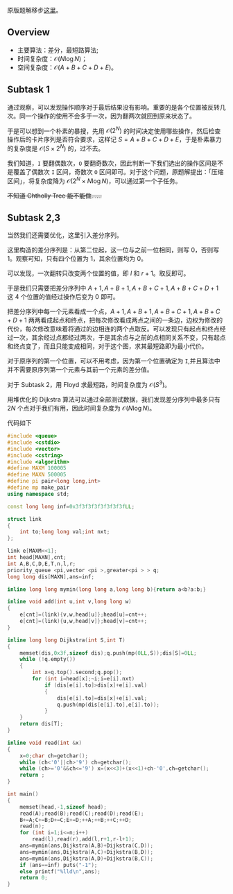 原版题解移步[这里](https://www.ioi-jp.org/camp/2015/2015-sp-tasks/2015-sp-d1-ioioi_cards-review.pdf)。

## Overview
- 主要算法：差分，最短路算法;
- 时间复杂度：$\mathcal{O}(N\log N)$；
- 空间复杂度：$\mathcal{O}(A+B+C+D+E)$。

## Subtask 1
通过观察，可以发现操作顺序对于最后结果没有影响。重要的是各个位置被反转几次。同一个操作的使用不会多于一次，因为翻两次就回到原来状态了。

于是可以想到一个朴素的暴搜，先用 $\mathcal{O}(2^N)$ 的时间决定使用哪些操作，然后检查操作后的卡片序列是否符合要求，这样记 $S=A+B+C+D+E$，于是朴素暴力的复杂度是 $\mathcal{O}(S\times 2^N)$ 的，过不去。

我们知道，`I` 要翻偶数次，`O` 要翻奇数次，因此判断一下我们选出的操作区间是不是覆盖了偶数次 `I` 区间，奇数次 `O` 区间即可。对于这个问题，原题解提出：「压缩区间」，将复杂度降为 $\mathcal{O}(2^N\times N\log N)$，可以通过第一个子任务。

~~不知道 Chtholly Tree 能不能做……~~
## Subtask 2,3
当然我们还需要优化，这里引入差分序列。

这里构造的差分序列是：从第二位起，这一位与之前一位相同，则写 $0$，否则写 $1$。观察可知，只有四个位置为 $1$，其余位置均为 $0$。

可以发现，一次翻转只改变两个位置的值，即 $l$ 和 $r+1$。取反即可。

于是我们只需要把差分序列中 $A+1,A+B+1,A+B+C+1,A+B+C+D+1$ 这 $4$ 个位置的值经过操作后变为 $0$ 即可。

把差分序列中每一个元素看成一个点，$A+1,A+B+1,A+B+C+1,A+B+C+D+1$ 两两看成起点和终点，把每次修改看成两点之间的一条边，边权为修改的代价，每次修改意味着将通过的边相连的两个点取反。可以发现只有起点和终点经过一次，其余经过点都经过两次，于是其余点与之前的点相同关系不变，只有起点和终点变了，而且只能变成相同，对于这个图，求其最短路即为最小代价。

对于原序列的第一个位置，可以不用考虑，因为第一个位置确定为 `I`,并且算法中并不需要原序列第一个元素与其前一个元素的差分值。

对于 Subtask 2，用 Floyd 求最短路，时间复杂度为 $\mathcal{O}(S^3)$。

用堆优化的 Dijkstra 算法可以通过全部测试数据，我们发现差分序列中最多只有 $2N$ 个点对于我们有用，因此时间复杂度为 $\mathcal{O}(N\log N)$。

代码如下
```cpp
#include <queue>
#include <cstdio>
#include <vector>
#include <cstring>
#include <algorithm>
#define MAXM 100005
#define MAXN 500005
#define pi pair<long long,int>
#define mp make_pair
using namespace std;

const long long inf=0x3f3f3f3f3f3f3f3fLL;

struct link
{
    int to;long long val;int nxt;
};

link e[MAXM<<1];
int head[MAXN],cnt;
int A,B,C,D,E,T,n,l,r;
priority_queue <pi,vector <pi >,greater<pi > > q;
long long dis[MAXN],ans=inf;

inline long long mymin(long long a,long long b){return a<b?a:b;}

inline void add(int u,int v,long long w)
{
    e[cnt]=(link){v,w,head[u]};head[u]=cnt++;
    e[cnt]=(link){u,w,head[v]};head[v]=cnt++;
}

inline long long Dijkstra(int S,int T)
{
    memset(dis,0x3f,sizeof dis);q.push(mp(0LL,S));dis[S]=0LL;
    while (!q.empty())
    {
        int x=q.top().second;q.pop();
        for (int i=head[x];~i;i=e[i].nxt)
            if (dis[e[i].to]>dis[x]+e[i].val)
            {
                dis[e[i].to]=dis[x]+e[i].val;
                q.push(mp(dis[e[i].to],e[i].to));
            }
    }
    return dis[T];
}

inline void read(int &x)
{
    x=0;char ch=getchar();
    while (ch<'0'||ch>'9') ch=getchar();
    while (ch>='0'&&ch<='9') x=(x<<3)+(x<<1)+ch-'0',ch=getchar();
    return ;
}

int main()
{
    memset(head,-1,sizeof head);
    read(A);read(B);read(C);read(D);read(E);
    B+=A;C+=B;D+=C;E+=D;++A;++B;++C;++D;
    read(n);
    for (int i=1;i<=n;i++)
        read(l),read(r),add(l,r+1,r-l+1);
    ans=mymin(ans,Dijkstra(A,B)+Dijkstra(C,D));
    ans=mymin(ans,Dijkstra(A,C)+Dijkstra(B,D));
    ans=mymin(ans,Dijkstra(A,D)+Dijkstra(B,C));
    if (ans==inf) puts("-1");
    else printf("%lld\n",ans);
    return 0;
}
```
